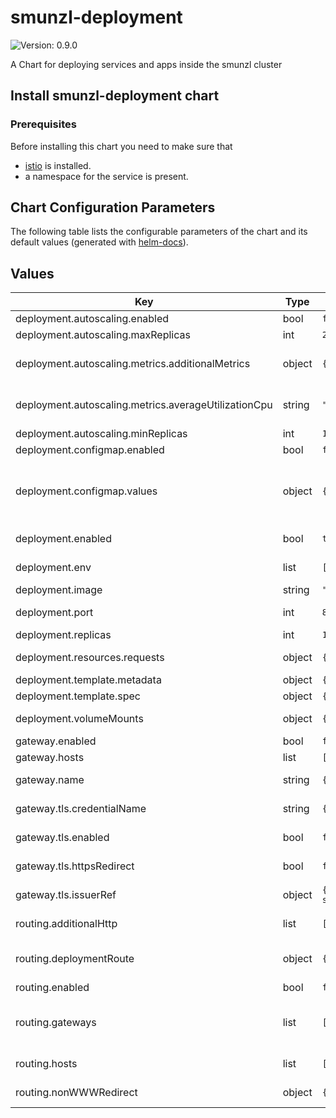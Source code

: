 # smunzl-deployment

![Version: 0.9.0](https://img.shields.io/badge/Version-0.9.0-informational?style=flat-square)

A Chart for deploying services and apps inside the smunzl cluster

## Install smunzl-deployment chart

### Prerequisites

Before installing this chart you need to make sure that

- [istio](https://istio.io/) is installed.
- a namespace for the service is present.

## Chart Configuration Parameters

The following table lists the configurable parameters of the chart and its default values (generated with [helm-docs](https://github.com/norwoodj/helm-docs)).

## Values

| Key | Type | Default | Description |
|-----|------|---------|-------------|
| deployment.autoscaling.enabled | bool | `false` |  |
| deployment.autoscaling.maxReplicas | int | `2` |  |
| deployment.autoscaling.metrics.additionalMetrics | object | `{}` | raw HorizontalPodAutoscaler metrics |
| deployment.autoscaling.metrics.averageUtilizationCpu | string | `""` | average cpu utilization, see [kubernetes hpa docs](https://kubernetes.io/de/docs/tasks/run-application/horizontal-pod-autoscale/#details-zum-algorithmus) |
| deployment.autoscaling.minReplicas | int | `1` |  |
| deployment.configmap.enabled | bool | `false` |  |
| deployment.configmap.values | object | `{}` | Values for configmap. The values will be passed as container envs, exactly matching the key names. |
| deployment.enabled | bool | `true` | whether to create deployment, service, ... |
| deployment.env | list | `[]` | Additional [kubernetes container envs](https://kubernetes.io/docs/tasks/inject-data-application/define-environment-variable-container/) |
| deployment.image | string | `"nginxinc/nginx-unprivileged"` | Docker image uri |
| deployment.port | int | `8080` | Container-port to expose per Service |
| deployment.replicas | int | `1` | Deployment Replicas |
| deployment.resources.requests | object | `{"cpu":"0","memory":"0"}` | See [kubernetes requests](https://kubernetes.io/docs/concepts/configuration/manage-resources-containers/#resource-requests-and-limits-of-pod-and-container) |
| deployment.template.metadata | object | `{"annotations":{},"labels":{}}` | template metadata |
| deployment.template.spec | object | `{}` | template specs |
| deployment.volumeMounts | object | `{}` | Container volume mounts |
| gateway.enabled | bool | `false` |  |
| gateway.hosts | list | `[]` | List of usable hosts |
| gateway.name | string | `{{ .Release.Name }}-gateway` | Name of Gateway Resource |
| gateway.tls.credentialName | string | `{{ .Release.Name }}-tls` | the name of the TLS-Certificate secret |
| gateway.tls.enabled | bool | `false` | Whether to create and apply a TLS-Certificate |
| gateway.tls.httpsRedirect | bool | `false` | Whether to redirect all traffic from http to https |
| gateway.tls.issuerRef | object | `{"kind":"ClusterIssuer","name":"letsencrypt-staging"}` | Certificate Resource spec.issuerRef |
| routing.additionalHttp | list | `[]` | Additional HTTPRoutes, see [istio request routing](https://istio.io/latest/docs/tasks/traffic-management/request-routing/) |
| routing.deploymentRoute | object | `{"match":[{"uri":{"prefix":"/"}}]}` | HTTPRoute config for deployment, see [istio HTTPRoute](https://istio.io/latest/docs/reference/config/networking/virtual-service/#HTTPRoute) |
| routing.enabled | bool | `false` |  |
| routing.gateways | list | `[]` | Gateways for the VirtualService. Will always include this charts' Gateway, if used. |
| routing.hosts | list | `["*"]` | Hosts, the VirtualService should listen too |
| routing.nonWWWRedirect | object | `{"redirectCode":301}` | whether to redirect off of www. |
